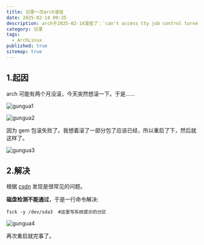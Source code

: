 ```yaml
---
title: 记录一次arch滚挂
date: 2025-02-14 09:35
description: arch于2025-02-14滚挂了：`can't access tty job control turned off`，望周知
category: 记录
tags:
  - ArchLinux
published: true
sitemap: true
---
```


## 1.起因

arch 可能有两个月没滚，今天突然想滚一下。于是......

![gungua1](../public/assets/images/gungua1.jpg)

![gungua2](../public/assets/images/gungua2.jpg)

因为 gem 包滚失败了。我想着滚了一部分包了应该已经，所以重启了下，然后就这样了。

![gungua3](../public/assets/images/gungua3.jpg)

## 2.解决

根据 [csdn](https://blog.csdn.net/nangonggoudan/article/details/126813206) 发现是很常见的问题。

**磁盘检测不能通过**，于是一行命令解决:

```shell
fsck -y /dev/sda3  #这里写系统提示的分区
```

![gungua4](../public/assets/images/gungua4.jpg)

再次重启就完事了。
